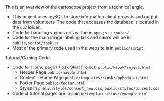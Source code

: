 This is an overview of the cartoscope project from a technical angle.

 - This project uses mySQL to store information about projects and output data from volunteers. The code that accesses the database is located in the `db/` folder.
 - Code for handling various urls will be in `app.js` or `routes/`
 - Code for the main image labeling task and cairns will be in `public/script/task.ts`
 - Most of the primary code used in the website is in `public/script`


Tutorial/Gaming Code
- Code for Home page (Kiosk Start Project) `public/kioskProject.html`
    - Header Page `public/navbar.html`
    - Content - Home Page `public/templates/kiosk/appModular.html`
    - Footer Page `public/footer.html`
    - Styles in `public/styles/consent_new.css`, `public/styles/consent.css`
- Code of tutorial pages are in `public/templates/kiosk/example.html`

